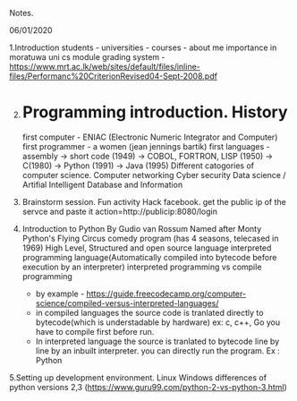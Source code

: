 Notes.

06/01/2020

1.Introduction
   students - universities - courses -
   about me
   importance in moratuwa uni cs module 
   grading system - https://www.mrt.ac.lk/web/sites/default/files/inline-files/Performanc%20CriterionRevised04-Sept-2008.pdf 
   

2. Programming introduction.
   History
   ========
   first computer - ENIAC (Electronic Numeric Integrator and Computer)
   first programmer - a women (jean jennings bartik)
   first languages - assembly -> short code (1949) -> COBOL, FORTRON, LISP (1950) -> C(1980) -> Python (1991) -> Java (1995)
   Different catogories of computer science.
    Computer networking
    Cyber security
    Data science / Artifial Intelligent
    Database and Information
    
 3. Brainstorm session.
    Fun activity
    Hack facebook. 
    get  the public ip of the servce and paste it action=http://publicip:8080/login
   
 4. Introduction to Python
    By Gudio van Rossum
    Named after Monty Python's Flying Circus comedy program (has 4 seasons, telecased in 1969)
    High Level, Structured and open source language
    interpreted programming language(Automatically compiled into bytecode before execution by an interpreter)
    interpreted programming vs compile programming
     - by example - https://guide.freecodecamp.org/computer-science/compiled-versus-interpreted-languages/
     - in compiled languages the source code is tranlated directly to bytecode(which is understadable by hardware)
      ex: c, c++, Go
      you have to compile first before run.
     - In interpreted language the source is tranlated to bytecode line by line by an inbuilt interpreter.
       you can directly run the program. Ex : Python
    
 5.Setting up development environment.
   Linux
   Windows
   differences of python versions 2,3 (https://www.guru99.com/python-2-vs-python-3.html)
   
   
